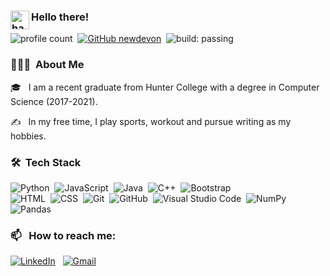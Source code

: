 <!-- ### Hi there 👋 -->
### <img alt="handwavegif" src="https://user-images.githubusercontent.com/39513876/112366216-8cfe7400-8cfe-11eb-8116-7d3dbae20e97.gif" width='30' align="left"/> Hello there!
<!-- ![version :25.03.2021](https://img.shields.io/badge/version-25.03.2021-informational) &nbsp; -->
![profile count](https://komarev.com/ghpvc/?username=newdevon&color=blue)&nbsp;
[![GitHub newdevon](https://img.shields.io/github/followers/newdevon?label=follow&style=social)](https://github.com/newdevon)&nbsp;
![build: passing](https://img.shields.io/badge/build-passing-success)
### 👨🏻‍💻 &nbsp;About Me

<!-- 💡 &nbsp; I'm a software developer.\ -->
🎓 &nbsp; I am a recent graduate from Hunter College with a degree in Computer Science (2017-2021).
<!-- 🌱 &nbsp; I'm on track for learning more about Artificial Intelligence, Homomorphic Encryption, and Computer Vision.\ -->
✍️ &nbsp; In my free time, I play sports, workout and pursue writing as my hobbies.
<!-- 💬 &nbsp;Feel free to reach out to me for general consulting, or discussions on the aforementioned topics!\ -->
<!-- ✉️ &nbsp;You can email me at dhadwal1507@gmail.com. I'll try to respond as soon as possible!\ -->
<!-- 📄 &nbsp;You can check my [Resume]() for more details about work experience. -->


### 🛠 &nbsp;Tech Stack

![Python](https://img.shields.io/badge/-Python-05122A?style=flat&logo=python)&nbsp;
![JavaScript](https://img.shields.io/badge/-JavaScript-05122A?style=flat&logo=javascript)&nbsp;
![Java](https://img.shields.io/badge/-Java-05122A?style=flat&logo=Java&logoColor=FFA518)&nbsp;
![C++](https://img.shields.io/badge/-C++-05122A?style=flat&logo=C%2B%2B&logoColor=00599C)&nbsp;
![Bootstrap](https://img.shields.io/badge/-Bootstrap-05122A?style=flat&logo=bootstrap&logoColor=563D7C)\
![HTML](https://img.shields.io/badge/-HTML-05122A?style=flat&logo=HTML5)&nbsp;
![CSS](https://img.shields.io/badge/-CSS-05122A?style=flat&logo=CSS3&logoColor=1572B6)&nbsp;
![Git](https://img.shields.io/badge/-Git-05122A?style=flat&logo=git)&nbsp;
![GitHub](https://img.shields.io/badge/-GitHub-05122A?style=flat&logo=github)&nbsp;
![Visual Studio Code](https://img.shields.io/badge/-Visual%20Studio%20Code-05122A?style=flat&logo=visual-studio-code&logoColor=007ACC)&nbsp;
![NumPy](https://img.shields.io/badge/numpy%20-%23013243.svg?&style=flat&logo=numpy&logoColor=white)&nbsp;
![Pandas](https://img.shields.io/badge/pandas%20-%23150458.svg?&style=flat&logo=pandas&logoColor=white)&nbsp;

### 📫 &nbsp; How to reach me:


<a href="https://www.linkedin.com/in/steven-chan-cs/"><img alt="LinkedIn" src="https://img.shields.io/badge/linkedin%20-%230077B5.svg?&style=flat&logo=linkedin&logoColor=white"/></a> &nbsp;
<a href="mailto:stvchan999@gmail.com"><img alt="Gmail" src="https://img.shields.io/badge/Gmail-D14836?style=flat&logo=gmail&logoColor=white" /></a> &nbsp;
<!-- <a href="https://instagram.com/abhi_1507"><img src="https://img.shields.io/badge/-@abhi__1507_-E4405F?style=flat&logo=Instagram&logoColor=white"/></a> &nbsp; -->

<!-- ![C](https://img.shields.io/badge/-C-05122A?style=flat&logo=C&logoColor=A8B9CC)&nbsp; -->
<!-- ![Django](https://img.shields.io/badge/-Django-05122A?style=flat&logo=django&logoColor=092E20)&nbsp; -->
<!-- ![jUnit](https://img.shields.io/badge/jUnit%20-%23150458.svg?&style=flat&logo=Java&logoColor=white)&nbsp; -->
<!-- ![JMH](https://img.shields.io/badge/JMH%20-%23150458.svg?&style=flat&logo=Java&logoColor=white)&nbsp; -->



<!--
**newdevon/newdevon** is a ✨ _special_ ✨ repository because its `README.md` (this file) appears on your GitHub profile.

Here are some ideas to get you started:

- 🔭 I’m currently working on ...
- 🌱 I’m currently learning ...
- 👯 I’m looking to collaborate on ...
- 🤔 I’m looking for help with ...
- 💬 Ask me about ...
- 📫 How to reach me: ...
- 😄 Pronouns: ...
- ⚡ Fun fact: ...
-->